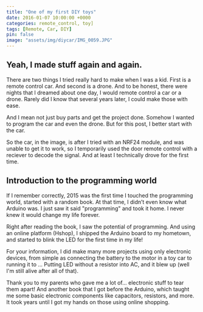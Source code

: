 ```yaml
---
title: "One of my first DIY toys"
date: 2016-01-07 10:00:00 +0000
categories: remote_control, toy]
tags: [Remote, Car, DIY]
pin: false
image: "assets/img/diycar/IMG_0059.JPG"
---
```


## Yeah, I made stuff again and again.

There are two things I tried really hard to make when I was a kid. First is a remote control car. And second is a drone. And to be honest, there were nights that I dreamed about one day, I would remote control a car or a drone. Rarely did I know that several years later, I could make those with ease.

And I mean not just buy parts and get the project done. Somehow I wanted to program the car and even the drone. But for this post, I better start with the car.

So the car, in the image, is after I tried with an NRF24 module, and was unable to get it to work, so I temporarily used the door remote control with a reciever to decode the signal. And at least I technically drove for the first time.

## Introduction to the programming world

If I remember correctly, 2015 was the first time I touched the programming world, started with a random book. At that time, I didn’t even know what Arduino was. I just saw it said "programming" and took it home. I never knew it would change my life forever.

Right after reading the book, I saw the potential of programming. And using an online platform (Hshop), I shipped the Arduino board to my hometown, and started to blink the LED for the first time in my life!

For your information, I did make many more projects using only electronic devices, from simple as connecting the battery to the motor in a toy car to running it to ... Putting LED without a resistor into AC, and it blew up (well I'm still alive after all of that).

Thank you to my parents who gave me a lot of... electronic stuff to tear them apart! And another book that I got before the Arduino, which taught me some basic electronic components like capacitors, resistors, and more. It took years until I got my hands on those using online shopping.
